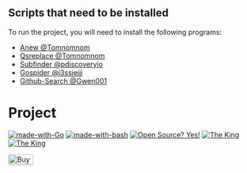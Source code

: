 ## Scripts that need to be installed

To run the project, you will need to install the following programs:

- [Anew @Tomnomnom](https://github.com/tomnomnom/anew)
- [Qsreplace @Tomnomnom](https://github.com/tomnomnom/qsreplace)
- [Subfinder @pdiscoveryio](https://github.com/projectdiscovery/subfinder)
- [Gospider @j3ssiejjj](https://github.com/jaeles-project/gospider)
- [Github-Search @Gwen001 ](https://github.com/gwen001/github-search)



# Project

[![made-with-Go](https://img.shields.io/badge/Made%20with-Go-1f425f.svg)](http://golang.org)
[![made-with-bash](https://img.shields.io/badge/Made%20with-Bash-1f425f.svg)](https://www.gnu.org/software/bash/)
[![Open Source? Yes!](https://badgen.net/badge/Open%20Source%20%3F/Yes%21/blue?icon=github)](https://github.com/Naereen/badges/)
[![The King](https://aleen42.github.io/badges/src/twitter.svg)](https://twitter.com/ofjaaah)
[![The King](https://aleen42.github.io/badges/src/twitter.svg)](https://twitter.com/b51b5b43)


<a href="https://www.buymeacoffee.com/OFJAAAH" target="_blank"><img src="https://www.buymeacoffee.com/assets/img/custom_images/orange_img.png" alt="Buy Me A Coffee" style="height: 20px !important;width: 50px !important;box-shadow: 0px 3px 2px 0px rgba(190, 190, 190, 0.5) !important;-webkit-box-shadow: 0px 3px 2px 0px rgba(190, 190, 190, 0.5) !important;" ></a>



